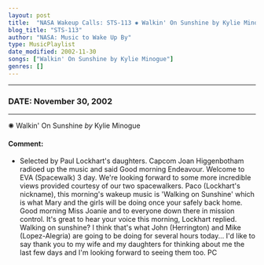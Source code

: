 ```yaml
---
layout: post
title:  "NASA Wakeup Calls: STS-113 ✺ Walkin' On Sunshine by Kylie Minogue ✷ November 30, 2002"
blog_title: "STS-113"
author: "NASA: Music to Wake Up By"
type: MusicPlaylist
date_modified: 2002-11-30
songs: ["Walkin' On Sunshine by Kylie Minogue"]
genres: []
---
```


----
### DATE: November 30, 2002
----
✺ Walkin' On Sunshine *by* Kylie Minogue  

#### Comment:
* Selected by Paul Lockhart's daughters. Capcom Joan Higgenbotham radioed up the music and said Good morning Endeavour. Welcome to EVA (Spacewalk) 3 day. We're looking forward to some more incredible views provided courtesy of our two spacewalkers. Paco (Lockhart's nickname), this morning's wakeup music is 'Walking on Sunshine' which is what Mary and the girls will be doing once your safely back home. Good morning Miss Joanie and to everyone down there in mission control. It's great to hear your voice this morning, Lockhart replied. Walking on sunshine? I think that's what John (Herrington) and Mike (Lopez-Alegria) are going to be doing for several hours today...  I'd like to say thank you to my wife and my daughters for thinking about me the last few days and I'm looking forward to seeing them too. PC



<br/>
<center>
	<a target="_blank"
	   href="https://twitter.com/intent/tweet?hashtags=Space,NASA,Playlist,NASAWakeupCalls,SpaceProgram&text=🚀 {{ page.author}}, '{{ page.songs.first }}' {{ page.title }}, {{ page.date | date: '%B %d, %Y' }}, {{ site.url }}{{ page.url }}&via=nasawakeupcalls"><i class="fab fa-twitter" title="Tweet this page" alt="Tweet this page" style="font-size: 1.3em;"></i></a>
	&nbsp; 	<i class="fas fa-user-astronaut" style="font-size: 1.5em;"></i> &nbsp;
    <a id="custom_amazon_link"
       type="amzn" search="#"
       category="popular music">
    <i class="fab fa-amazon" style="font-size: 1.3em;"></i></a>
</center>

<!-- Randomly resolve an individual entry from a song array -->
<script src="/assets/javascript/seedrandom.min.js"></script>
<script>
  var wake_me_up = ["Walkin' On Sunshine by Kylie Minogue"];
  var prng = new Math.seedrandom();
  function randomSong() {
    song = wake_me_up[Math.floor(Math.random() * wake_me_up.length)];
    var amazon_link = document.getElementById("custom_amazon_link");
    amazon_link.setAttribute("search", song);
  }
  window.onload = randomSong();
</script>
